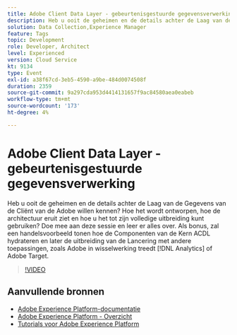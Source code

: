 ```yaml
---
title: Adobe Client Data Layer - gebeurtenisgestuurde gegevensverwerking
description: Heb u ooit de geheimen en de details achter de Laag van de Gegevens van de Cliënt van de Adobe willen kennen? Hoe het wordt ontworpen, hoe de architectuur eruit ziet en hoe u het tot zijn volledige uitbreiding kunt gebruiken? Doe mee aan deze sessie en leer er alles over. Als bonus, zal een handelsvoorbeeld tonen hoe de Componenten van de Kern ACDL hydrateren en later de uitbreiding van de Lancering met andere toepassingen, zoals Adobe in wisselwerking treedt [!DNL Analytics] of Adobe Target.
solution: Data Collection,Experience Manager
feature: Tags
topic: Development
role: Developer, Architect
level: Experienced
version: Cloud Service
kt: 9134
type: Event
exl-id: a38f67cd-3eb5-4590-a9be-484d0074508f
duration: 2359
source-git-commit: 9a297cda953d4414131657f9ac84580aea0eabeb
workflow-type: tm+mt
source-wordcount: '173'
ht-degree: 4%

---
```


# Adobe Client Data Layer - gebeurtenisgestuurde gegevensverwerking

Heb u ooit de geheimen en de details achter de Laag van de Gegevens van de Cliënt van de Adobe willen kennen? Hoe het wordt ontworpen, hoe de architectuur eruit ziet en hoe u het tot zijn volledige uitbreiding kunt gebruiken? Doe mee aan deze sessie en leer er alles over. Als bonus, zal een handelsvoorbeeld tonen hoe de Componenten van de Kern ACDL hydrateren en later de uitbreiding van de Lancering met andere toepassingen, zoals Adobe in wisselwerking treedt [!DNL Analytics] of Adobe Target.

>[!VIDEO](https://video.tv.adobe.com/v/337585/?quality=12&learn=on&hidetitle=true)

## Aanvullende bronnen

- [Adobe Experience Platform-documentatie](https://experienceleague.adobe.com/docs/experience-platform.html)
- [Adobe Experience Platform - Overzicht](https://experienceleague.adobe.com/docs/experience-platform/landing/home.html)
- [Tutorials voor Adobe Experience Platform](https://experienceleague.adobe.com/docs/platform-learn/tutorials/overview.html?lang=nl)
